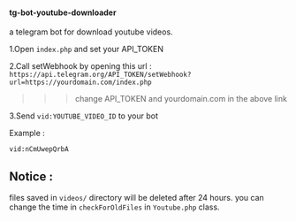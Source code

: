 #### tg-bot-youtube-downloader
a telegram bot for download youtube videos.

1.Open `index.php` and set your API_TOKEN
 
2.Call setWebhook by opening this url : `https://api.telegram.org/API_TOKEN/setWebhook?url=https://yourdomain.com/index.php` 
>>> change API_TOKEN and yourdomain.com in the above link
 
3.Send `vid:YOUTUBE_VIDEO_ID` to your bot

Example : 

`vid:nCmUwepQrbA`

## Notice :

files saved in `videos/` directory will be deleted after 24 hours. you can change the time in `checkForOldFiles` in `Youtube.php` class.

